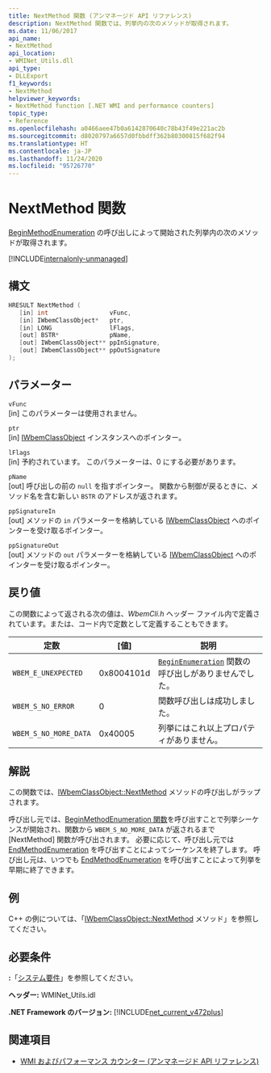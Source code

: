 ```yaml
---
title: NextMethod 関数 (アンマネージド API リファレンス)
description: NextMethod 関数では、列挙内の次のメソッドが取得されます。
ms.date: 11/06/2017
api_name:
- NextMethod
api_location:
- WMINet_Utils.dll
api_type:
- DLLExport
f1_keywords:
- NextMethod
helpviewer_keywords:
- NextMethod function [.NET WMI and performance counters]
topic_type:
- Reference
ms.openlocfilehash: a0466aee47b0a6142870640c78b43f49e221ac2b
ms.sourcegitcommit: d8020797a6657d0fbbdff362b80300815f682f94
ms.translationtype: HT
ms.contentlocale: ja-JP
ms.lasthandoff: 11/24/2020
ms.locfileid: "95726770"
---
```

# <a name="nextmethod-function"></a>NextMethod 関数

[BeginMethodEnumeration](beginmethodenumeration.md) の呼び出しによって開始された列挙内の次のメソッドが取得されます。  

[!INCLUDE[internalonly-unmanaged](../../../../includes/internalonly-unmanaged.md)]
  
## <a name="syntax"></a>構文  
  
```cpp  
HRESULT NextMethod (
   [in] int                 vFunc,
   [in] IWbemClassObject*   ptr,
   [in] LONG                lFlags,
   [out] BSTR*              pName,
   [out] IWbemClassObject** ppInSignature,
   [out] IWbemClassObject** ppOutSignature
);
```  

## <a name="parameters"></a>パラメーター

`vFunc`  
[in] このパラメーターは使用されません。

`ptr`  
[in] [IWbemClassObject](/windows/desktop/api/wbemcli/nn-wbemcli-iwbemclassobject) インスタンスへのポインター。

`lFlags`  
[in] 予約されています。 このパラメーターは、0 にする必要があります。

`pName`  
[out] 呼び出しの前の `null` を指すポインター。 関数から制御が戻るときに、メソッド名を含む新しい `BSTR` のアドレスが返されます。

`ppSignatureIn`  
[out] メソッドの `in` パラメーターを格納している [IWbemClassObject](/windows/desktop/api/wbemcli/nn-wbemcli-iwbemclassobject) へのポインターを受け取るポインター。

`ppSignatureOut`  
[out] メソッドの `out` パラメーターを格納している [IWbemClassObject](/windows/desktop/api/wbemcli/nn-wbemcli-iwbemclassobject) へのポインターを受け取るポインター。

## <a name="return-value"></a>戻り値

この関数によって返される次の値は、*WbemCli.h* ヘッダー ファイル内で定義されています。または、コード内で定数として定義することもできます。

|定数  |[値]  |説明  |
|---------|---------|---------|
| `WBEM_E_UNEXPECTED` | 0x8004101d | [`BeginEnumeration`](beginenumeration.md) 関数の呼び出しがありませんでした。 |
| `WBEM_S_NO_ERROR` | 0 | 関数呼び出しは成功しました。  |
| `WBEM_S_NO_MORE_DATA` | 0x40005 | 列挙にはこれ以上プロパティがありません。 |
  
## <a name="remarks"></a>解説

この関数では、[IWbemClassObject::NextMethod](/windows/desktop/api/wbemcli/nf-wbemcli-iwbemclassobject-nextmethod) メソッドの呼び出しがラップされます。

呼び出し元では、[BeginMethodEnumeration 関数](beginmethodenumeration.md)を呼び出すことで列挙シーケンスが開始され、関数から `WBEM_S_NO_MORE_DATA` が返されるまで [NextMethod] 関数が呼び出されます。 必要に応じて、呼び出し元では [EndMethodEnumeration](endmethodenumeration.md) を呼び出すことによってシーケンスを終了します。 呼び出し元は、いつでも [EndMethodEnumeration](endmethodenumeration.md) を呼び出すことによって列挙を早期に終了できます。

## <a name="example"></a>例

C++ の例については、「[IWbemClassObject::NextMethod](/windows/desktop/api/wbemcli/nf-wbemcli-iwbemclassobject-nextmethod) メソッド」を参照してください。

## <a name="requirements"></a>必要条件  

 **:**「[システム要件](../../get-started/system-requirements.md)」を参照してください。  
  
 **ヘッダー:** WMINet_Utils.idl  
  
 **.NET Framework のバージョン:** [!INCLUDE[net_current_v472plus](../../../../includes/net-current-v472plus.md)]  
  
## <a name="see-also"></a>関連項目

- [WMI およびパフォーマンス カウンター (アンマネージド API リファレンス)](index.md)
